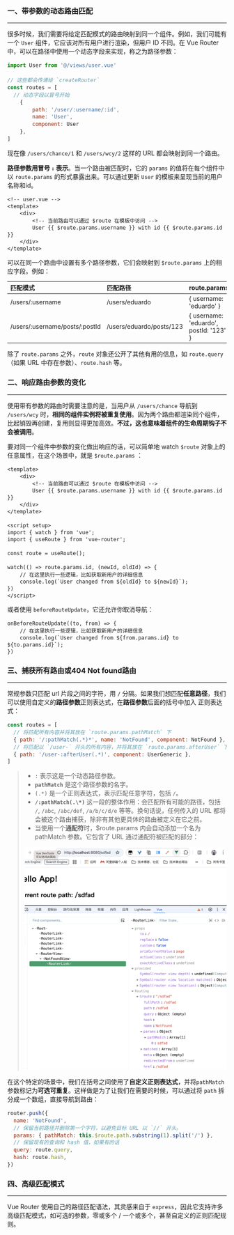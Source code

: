 ### 一、带参数的动态路由匹配

---

很多时候，我们需要将给定匹配模式的路由映射到同一个组件。例如，我们可能有一个 `User` 组件，它应该对所有用户进行渲染，但用户 ID 不同。在 Vue Router 中，可以在路径中使用一个动态字段来实现，称之为路径参数：

```js
import User from '@/views/user.vue'

// 这些都会传递给 `createRouter`
const routes = [
  // 动态字段以冒号开始
    {
        path: '/user/:username/:id',
        name: 'User',
        component: User
    },
]
```

现在像 `/users/chance/1` 和 `/users/wcy/2` 这样的 URL 都会映射到同一个路由。

**路径参数用冒号 `:` 表示**。当一个路由被匹配时，它的 `params` 的值将在每个组件中以 `route.params` 的形式暴露出来。可以通过更新 `User` 的模板来呈现当前的用户名称和id。

```vue
<!-- user.vue -->
<template>
    <div>
        <!-- 当前路由可以通过 $route 在模板中访问 -->
        User {{ $route.params.username }} with id {{ $route.params.id }}
    </div>
</template>
```

可以在同一个路由中设置有多个路径参数，它们会映射到 `$route.params` 上的相应字段。例如：

| 匹配模式                       | 匹配路径                 | route.params                           |
| :----------------------------- | :----------------------- | :------------------------------------- |
| /users/:username               | /users/eduardo           | { username: 'eduardo' }                |
| /users/:username/posts/:postId | /users/eduardo/posts/123 | { username: 'eduardo', postId: '123' } |

除了 `route.params` 之外，`route` 对象还公开了其他有用的信息，如 `route.query`（如果 URL 中存在参数）、`route.hash` 等。



### 二、响应路由参数的变化

---

使用带有参数的路由时需要注意的是，当用户从 `/users/chance` 导航到 `/users/wcy` 时，**相同的组件实例将被重复使用**。因为两个路由都渲染同个组件，比起销毁再创建，复用则显得更加高效。**不过，这也意味着组件的生命周期钩子不会被调用**。

要对同一个组件中参数的变化做出响应的话，可以简单地 watch `$route` 对象上的任意属性，在这个场景中，就是 `$route.params` ：

```vue
<template>
    <div>
        <!-- 当前路由可以通过 $route 在模板中访问 -->
        User {{ $route.params.username }} with id {{ $route.params.id }}
    </div>
</template>

<script setup>
import { watch } from 'vue';
import { useRoute } from 'vue-router';

const route = useRoute();

watch(() => route.params.id, (newId, oldId) => {
    // 在这里执行一些逻辑，比如获取新用户的详细信息
    console.log(`User changed from ${oldId} to ${newId}`);
})
</script>
```

或者使用 `beforeRouteUpdate`，它还允许你取消导航：

```vue
onBeforeRouteUpdate((to, from) => {
    // 在这里执行一些逻辑，比如获取新用户的详细信息
    console.log(`User changed from ${from.params.id} to ${to.params.id}`);
})
```



### 三、捕获所有路由或404 Not found路由

---

常规参数只匹配 url 片段之间的字符，用 `/` 分隔。如果我们想匹配**任意路径**，我们可以使用自定义的**路径参数**正则表达式，在**路径参数**后面的括号中加入 正则表达式：

```js
const routes = [
  // 将匹配所有内容并将其放在 `route.params.pathMatch` 下
  { path: '/:pathMatch(.*)*', name: 'NotFound', component: NotFound },
  // 将匹配以 `/user-` 开头的所有内容，并将其放在 `route.params.afterUser` 下
  { path: '/user-:afterUser(.*)', component: UserGeneric },
]
```

>- `:` 表示这是一个动态路径参数。
>- **`pathMatch`** 是这个路径参数的名字。
>- `(.*)` 是一个正则表达式，表示匹配任意字符，包括 `/`。
>- **`/:pathMatch(.\*)`** 这一段的整体作用：会匹配所有可能的路径，包括 `/`, `/abc`, `/abc/def`, `/a/b/c/d/e` 等等。换句话说，任何传入的 URL 都将会被这个路由捕获，除非有其他更具体的路由被定义在它之前。
>- 当使用一个**通配符**时，$route.params 内会自动添加一个名为 pathMatch 参数。它包含了 URL 通过通配符被匹配的部分：
>
>![image-20250121153133605](./img/image-20250121153133605.png)

在这个特定的场景中，我们在括号之间使用了**自定义正则表达式**，并将`pathMatch` 参数标记为**可选可重复**。这样做是为了让我们在需要的时候，可以通过将 `path` 拆分成一个数组，直接导航到路由：

```js
router.push({
  name: 'NotFound',
  // 保留当前路径并删除第一个字符，以避免目标 URL 以 `//` 开头。
  params: { pathMatch: this.$route.path.substring(1).split('/') },
  // 保留现有的查询和 hash 值，如果有的话
  query: route.query,
  hash: route.hash,
})
```



### 四、高级匹配模式

---

Vue Router 使用自己的路径匹配语法，其灵感来自于 `express`，因此它支持许多高级匹配模式，如可选的参数，零或多个 / 一个或多个，甚至自定义的正则匹配规则。